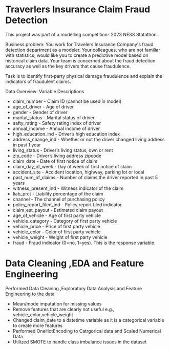 # Traverlers Insurance Claim Fraud Detection

This project was part of a modelling competition- 2023 NESS Statathon.

Business problem:
You work for Travelers Insurance Company's fraud detection department as a modeler. Your colleagues, who are not familiar with statistics, would like you to create a predictive model based on historical claim data. Your team is concerned about the fraud detection accuracy as well as the key drivers that cause fraudulence.

Task is to identify first-party physical damage fraudulence and explain the indicators of fraudulent claims.

Data Overview:
Variable Descriptions

- claim_number - Claim ID (cannot be used in model)
- age_of_driver - Age of driver
- gender - Gender of driver
- marital_status - Marital status of driver
- safty_rating - Safety rating index of driver
- annual_income - Annual income of driver
- high_education_ind - Driver’s high education index
- address_change_ind - Whether or not the driver changed living address in past 1 year
- living_status - Driver’s living status, own or rent
- zip_code - Driver’s living address zipcode
- claim_date - Date of first notice of claim
- claim_day_of_week - Day of week of first notice of claim
- accident_site - Accident location, highway, parking lot or local
- past_num_of_claims - Number of claims the driver reported in past 5 years
- witness_present_ind - Witness indicator of the claim
- liab_prct - Liability percentage of the claim
- channel - The channel of purchasing policy
- policy_report_filed_ind - Policy report filed indicator
- claim_est_payout - Estimated claim payout
- age_of_vehicle - Age of first party vehicle
- vehicle_category - Category of first party vehicle
- vehicle_price - Price of first party vehicle
- vehicle_color - Color of first party vehicle
- vehicle_weight - Weight of first party vehicle
- fraud - Fraud indicator (0=no, 1=yes). This is the response variable.

# Data Cleaning ,EDA and Feature Engineering
 
 Performed Data Cleaning ,Exploratory Data Analysis and Feature Engineering to the data
 
- Mean/mode imputation for missing values
- Remove features that are clearly not useful e.g., vehicle_color,vehicle_weight
- Changed claim_date to a datetime variable  as it is a categorical variable to create more features
- Performed OneHotEncoding to Catrgorical data and Scaled Numerical Data
- Utilized SMOTE to handle class imbalance issues in the dataset
  























